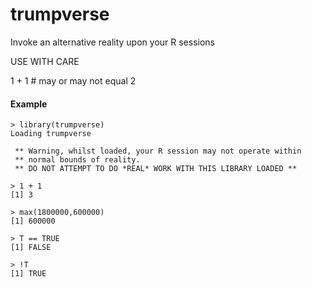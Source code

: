 # trumpverse

Invoke an alternative reality upon your R sessions

USE WITH CARE

1 + 1 # may or may not equal 2

#### Example

```
> library(trumpverse)
Loading trumpverse

 ** Warning, whilst loaded, your R session may not operate within
 ** normal bounds of reality.
 ** DO NOT ATTEMPT TO DO *REAL* WORK WITH THIS LIBRARY LOADED **

> 1 + 1
[1] 3

> max(1800000,600000)
[1] 600000

> T == TRUE
[1] FALSE

> !T
[1] TRUE
```

